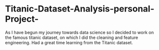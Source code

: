 # Titanic-Dataset-Analysis-personal-Project-
As I have begun my journey towards data science so I decided to work on the famous titanic dataset, on which I did the cleaning and feature engineering. Had a great time learning from the Titanic dataset.
